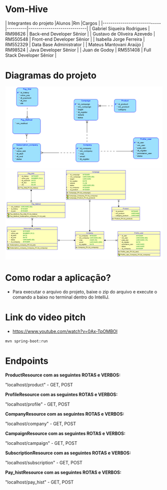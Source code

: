 # Vom-Hive

|        Integrantes do projeto
|Alunos                       |Rm        |Cargos                       |
|-----------------------------|----------|-----------------------------|
| Gabriel Siqueira Rodrigues  | RM98626  | Back-end Developer Sênior   |
| Gustavo de Oliveira Azevedo | RM550548 | Front-end Developer Sênior  |
| Isabella Jorge Ferreira     | RM552329 | Data Base Administrator     |
| Mateus Mantovani Araújo     | RM98524  | Java Developer Sênior       |
| Juan de Godoy               | RM551408 | Full Stack Developer Sênior |

# Diagramas do projeto

<img src="https://github.com/Challengers-2-O-Retorno/VOM-HIVEJava/blob/main/documents/Logical.png">

<img src="https://github.com/Challengers-2-O-Retorno/VOM-HIVEJava/blob/main/documents/Relational.png">

# Como rodar a aplicação?

- Para executar o arquivo do projeto, baixe o zip do arquivo e execute o comando a baixo no terminal dentro do IntelliJ.

# Link do video pitch

- https://www.youtube.com/watch?v=0Ax-TpOMBOI
  
```
mvn spring-boot:run
```
# Endpoints

**ProductResource com as seguintes ROTAS e VERBOS:**

"localhost/product" - GET, POST

**ProfileResource com as seguintes ROTAS e VERBOS:**

"localhost/profile" - GET, POST

**CompanyResource com as seguintes ROTAS e VERBOS:**

"localhost/company" - GET, POST

**CampaignResource com as seguintes ROTAS e VERBOS:**

"localhost/campaign" - GET, POST

**SubscriptionResource com as seguintes ROTAS e VERBOS:**

"localhost/subscription" - GET, POST

**Pay_histResource com as seguintes ROTAS e VERBOS:**

"localhost/pay_hist" - GET, POST
